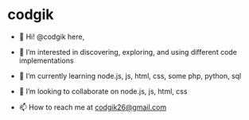 # codgik

- 👋 Hi! @codgik here,

- 👀 I’m interested in discovering, exploring, and using different code implementations

- 🌱 I’m currently learning node.js, js, html, css, some php, python, sql

- 💞️ I’m looking to collaborate on node.js, js, html, css

- 📫 How to reach me at codgik26@gmail.com

<!---
COMMENTS:

codgik/codgik is a ✨ special ✨ repository because its `README.md`
(this file) appears on your GitHub profile.

You can click the Preview link to take a look at your changes.
--->
